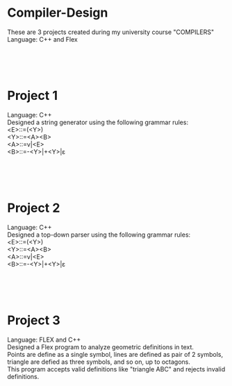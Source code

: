 #  Compiler-Design
These are 3 projects created during my university course "COMPILERS"
Language: C++ and Flex

<br><br><br>

#  Project 1
Language: C++ <br>
Designed a string generator using the following grammar rules: <br>
<Ε>::=(<Υ>) <br>
<Υ>::=<Α><Β> <br>
<Α>::=ν|<Ε> <br>
<Β>::=-<Υ>|+<Υ>|ε <br>

<br><br><br>
#  Project 2
Language: C++ <br>
Designed a top-down parser using the following grammar rules: <br>
<Ε>::=(<Υ>) <br>
<Υ>::=<Α><Β> <br>
<Α>::=ν|<Ε> <br>
<Β>::=-<Υ>|+<Υ>|ε <br>

<br><br><br>
#  Project 3
Language: FLEX and C++ <br>
Designed a Flex program to analyze geometric definitions in text. <br>
Points are define as a single symbol, lines are defined as pair of 2 symbols, triangle are defied as three symbols, and so on, up to octagons.<br>
This program accepts valid definitions like "triangle  ABC" and rejects invalid definitions.
